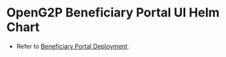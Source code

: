 # OpenG2P Beneficiary Portal UI Helm Chart

- Refer to [Beneficiary Portal Deployment](https://docs.openg2p.org/deployment/openg2p-modules-deployment/openg2p-beneficiary-portal-deployment).

